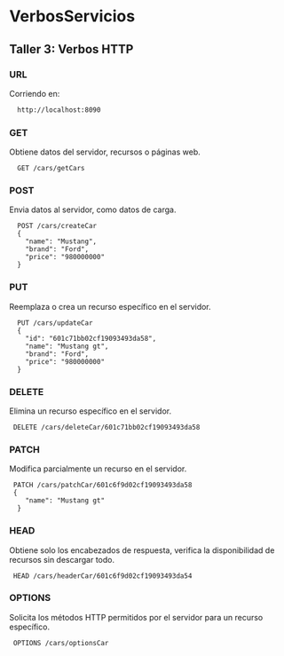 # VerbosServicios

## Taller 3: Verbos HTTP

### URL

Corriendo en:

```bash
  http://localhost:8090
```
### GET
Obtiene datos del servidor, recursos o páginas web.

```http
  GET /cars/getCars
```

### POST
Envia datos al servidor, como datos de carga.
```http
  POST /cars/createCar
  {
    "name": "Mustang",
    "brand": "Ford",
    "price": "980000000"
  }
```

### PUT
Reemplaza o crea un recurso específico en el servidor.

```http
  PUT /cars/updateCar
  {
    "id": "601c71bb02cf19093493da58",
    "name": "Mustang gt",
    "brand": "Ford",
    "price": "980000000"
  }
```


### DELETE
Elimina un recurso específico en el servidor.

```http
 DELETE /cars/deleteCar/601c71bb02cf19093493da58
```

### PATCH
Modifica parcialmente un recurso en el servidor.

```http
 PATCH /cars/patchCar/601c6f9d02cf19093493da58
 {
    "name": "Mustang gt"
  }
```

### HEAD
Obtiene solo los encabezados de respuesta, verifica la disponibilidad de recursos sin descargar todo.

```http
 HEAD /cars/headerCar/601c6f9d02cf19093493da54
```

### OPTIONS
Solicita los métodos HTTP permitidos por el servidor para un recurso específico.

```http
 OPTIONS /cars/optionsCar
```